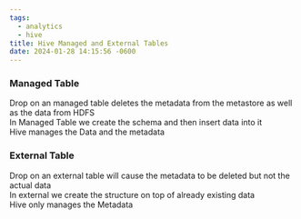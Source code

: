 ```yaml
---
tags:
  - analytics
  - hive
title: Hive Managed and External Tables
date: 2024-01-28 14:15:56 -0600
---
```


### Managed Table

Drop on an managed table deletes the metadata from the metastore as well as the data from HDFS  
In Managed Table we create the schema and then insert data into it  
Hive manages the Data and the metadata

### External Table

Drop on an external table will cause the metadata to be deleted but not the actual data  
In external we create the structure on top of already existing data  
Hive only manages the Metadata
